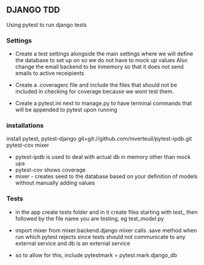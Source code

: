 ##  DJANGO TDD
Using pytest to run django tests

### Settings
- Create a test settings alongside the main settings where we will define 
the database to set up on so we do not have to mock up values
Also change the email backend to be inmemory so that it does not send  emails to active receipients
- Create a .coveragerc file and include the files that should not be included in checking for coverage because we wont test them.

- Create a pytest.ini next to manage.py to have terminal commands that will be appended to pytest upon running

### installations
install 
    pytest, 
    pytest-django 
    git+git://github.com/mverteuil/pytest-ipdb.git
    pytest-cov
    mixer
- pytest-ipdb is used to deal with actual db in memory other than mock ups
- pytest-cov shows coverage
- mixer - creates seed to the database based on your definition of models without manually adding values


### Tests
- in the app create tests folder and in it create files starting with test_ then followed by the file name you are testing, eg test_model.py

- import mixer from mixer.backend.django 
 mixer calls .save method when run which pytest rejects since tests should not communicate to any external service and db is an external service
 - so to allow for this,  include
 pytestmark = pytest.mark.django_db

